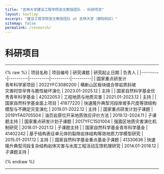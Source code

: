 ```yaml
---
title: "吉林大学建设工程学院张文教授团队 - 科研项目"
layout: textlay
excerpt: "建设工程学院张文教授团队 at 吉林大学（朝阳校区）"
sitemap: false
permalink: /research/
---
```


# 科研项目
---
{% raw %}
| 项目名称 | 项目编号 | 研究课题 | 研究起止日期 | 负责人 |
|----------|----------|----------|----------|----------|
| 国家重点研发计<br>青年科学家项目 | 2022YFC3080200 | 横断山区板块缝合带岩质斜坡<br>灾害时空孕育与脆性破坏演化 | 2023.01-2025.12 | 主持 |
| 国家自然科学基金优秀青年科学基金 | 42022053 | 工程地质与地质灾害 | 2021.01-2023.12 | 主持 |
| 国家自然科学基金面上项目 | 41877220 | 快速隆升典型河段岸坡多尺度等效结构模型与不确定灾变演化 | 2019.01-2022.12 | 主持 |
| 国家重点研发计划子课题 | 2019YFA0705504 | 油页岩原位开采地质效应评价方法 | 2019.12-2024.11 | 子课题主持 |
| 国家重点研发计划子课题 | 2017YFC1501004 | 强震区地质灾害演化机制研究 | 2018.01-2021.12 | 子课题主持 |
| 国家自然科学基金青年科学基金 | 41402242 | 基于结构表征单元体的裂隙岩体结构等效地质力学模型研究 | 2015.01-2017.12 | 主持 |
| 国家自然科学基金重点基金子课题 | 41330636 | 快速隆升典型河段复杂结构岩体灾害与水库工程活动互馈机理研究 | 2014.01-2018.12 | 子课题主持 |

{% endraw %}

---


